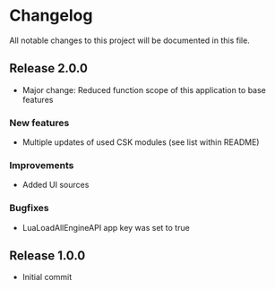 # Changelog
All notable changes to this project will be documented in this file.

## Release 2.0.0
- Major change: Reduced function scope of this application to base features

### New features
- Multiple updates of used CSK modules (see list within README)

### Improvements
- Added UI sources

### Bugfixes
- LuaLoadAllEngineAPI app key was set to true

## Release 1.0.0
- Initial commit